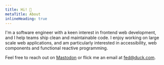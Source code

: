 ```yaml
---
title: Hi! 👋
metaTitle: About
inlineHeading: true
---
```


I'm a software engineer with a keen interest in frontend web development, and I help teams ship clean and maintainable code. I enjoy working
on large scale web applications, and am particularly interested in accessibility, web components and functional reactive programming.

Feel free to reach out on [Mastodon](https://mas.to/@fed) or flick me an email at [fed@duck.com](mailto:fed@duck.com).
